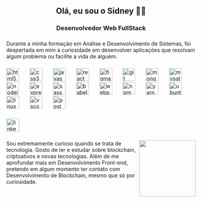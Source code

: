 <h2 align="center">Olá, eu sou o Sidney 👋🏻</h2>

###

<h3 align="center">Desenvolvedor Web FullStack</h3>

###

<p align="left">Durante a minha formação em Análise e Desenvolvimento de Sistemas, foi despertada em mim a curiosidade em desenvolver aplicações que resolvam algum problema ou facilite a vida de alguém.</p>

###

<div align="left">
  <img src="https://skillicons.dev/icons?i=html" height="34" alt="html5 logo"  />
  <img width="20" />
  <img src="https://skillicons.dev/icons?i=css" height="34" alt="css3 logo"  />
  <img width="20" />
  <img src="https://skillicons.dev/icons?i=js" height="34" alt="javascript logo"  />
  <img width="20" />
  <img src="https://skillicons.dev/icons?i=react" height="34" alt="react logo"  />
  <img width="20" />
  <img src="https://skillicons.dev/icons?i=figma" height="34" alt="figma logo"  />
  <img width="20" />
  <img src="https://skillicons.dev/icons?i=git" height="34" alt="git logo"  />
  <img width="20" />
  <img src="https://skillicons.dev/icons?i=mongodb" height="34" alt="mongodb logo"  />
  <img width="20" />
  <img src="https://skillicons.dev/icons?i=mysql" height="34" alt="mysql logo"  />
  <img width="20" />
  <img src="https://skillicons.dev/icons?i=nodejs" height="34" alt="nodejs logo"  />
  <img width="20" />
  <img src="https://skillicons.dev/icons?i=express" height="34" alt="express logo"  />
  <img width="20" />
  <img src="https://skillicons.dev/icons?i=sass" height="34" alt="sass logo"  />
  <img width="20" />
  <img src="https://skillicons.dev/icons?i=babel" height="34" alt="babel logo"  />
  <img width="20" />
  <img src="https://skillicons.dev/icons?i=webpack" height="34" alt="webpack logo"  />
  <img width="20" />
  <img src="https://cdn.jsdelivr.net/gh/devicons/devicon/icons/npm/npm-original-wordmark.svg" height="34" alt="npm logo"  />
  <img width="20" />
  <img src="https://cdn.jsdelivr.net/gh/devicons/devicon/icons/yarn/yarn-original.svg" height="34" alt="yarn logo"  />
  <img width="20" />
  <img src="https://cdn.jsdelivr.net/gh/devicons/devicon/icons/ubuntu/ubuntu-plain.svg" height="34" alt="ubuntu logo"  />
  <img width="20" />
  <img src="https://skillicons.dev/icons?i=linux" height="34" alt="linux logo"  />
  <img width="20" />
  <img src="https://skillicons.dev/icons?i=vscode" height="34" alt="vscode logo"  />
  <img width="20" />
  <img src="https://skillicons.dev/icons?i=postman" height="34" alt="postman logo"  />
</div>

###

<div align="left">
  <img src="https://img.shields.io/static/v1?message=LinkedIn&logo=linkedin&label=&color=0077B5&logoColor=white&labelColor=&style=for-the-badge" height="35" alt="linkedin logo"  />
</div>

###

<img align="right" height="150" src="https://media.giphy.com/media/jTNG3RF6EwbkpD4LZx/giphy.gif"  />

###

<p align="left">Sou extremamente curioso quando se trata de tecnologia. Gosto de ler e estudar sobre blockchain, criptoativos e novas tecnologias. Além de me aprofundar mais em Desenvolvimento Front-end, pretendo em algum momento ter contato com Desenvolvimento de Blockchain, mesmo que só por curiosidade.</p>

###

<br clear="both">

###
